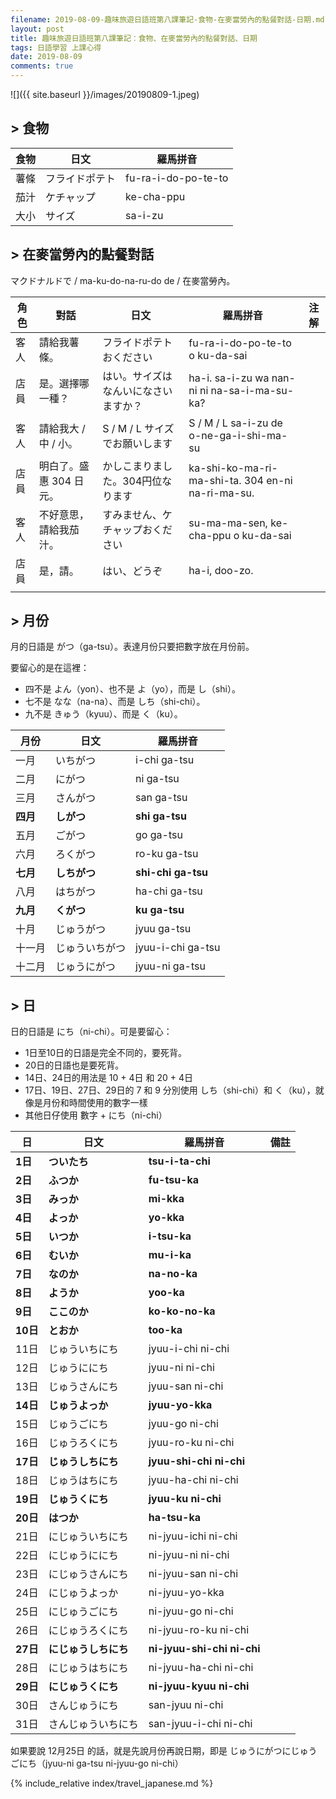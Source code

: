 ```yaml
---
filename: 2019-08-09-趣味旅遊日語班第八課筆記-食物-在麥當勞內的點餐對話-日期.md
layout: post
title: 趣味旅遊日語班第八課筆記：食物、在麥當勞內的點餐對話、日期
tags: 日語學習 上課心得
date: 2019-08-09
comments: true
---
```


![]({{ site.baseurl }}/images/20190809-1.jpeg)  

## > 食物

|食物|日文|羅馬拼音|
| --- | --- | --- |
|薯條|フライドポテト|fu-ra-i-do-po-te-to|
|茄汁|ケチャップ|ke-cha-ppu|
|大小|サイズ|sa-i-zu|

## > 在麥當勞內的點餐對話

マクドナルドで / ma-ku-do-na-ru-do de / 在麥當勞內。

|角色|對話|日文|羅馬拼音|注解|
| --- | --- | --- | --- | --- |
|客人|請給我薯條。 |フライドポテトおください|fu-ra-i-do-po-te-to o ku-da-sai||
|店員|是。選擇哪一種？|はい。サイズはなんいになさいますか？|ha-i. sa-i-zu wa nan-ni ni na-sa-i-ma-su-ka?||
|客人|請給我大 / 中 / 小。 |S / M / L サイズでお願いします|S / M / L sa-i-zu de o-ne-ga-i-shi-ma-su||
|店員|明白了。盛惠 304 日元。 |かしこまりました。304円位なります|ka-shi-ko-ma-ri-ma-shi-ta. 304 en-ni na-ri-ma-su.||
|客人|不好意思，請給我茄汁。 |すみません、ケチャップおください|su-ma-ma-sen, ke-cha-ppu o ku-da-sai||
|店員|是，請。|はい、どうぞ|ha-i, doo-zo.||
||||||

## > 月份

月的日語是 がつ（ga-tsu）。表達月份只要把數字放在月份前。

要留心的是在這裡：
* 四不是 よん（yon）、也不是 よ（yo），而是 し（shi）。
* 七不是 なな（na-na）、而是 しち（shi-chi）。
* 九不是 きゅう（kyuu）、而是 く（ku）。

|月份|日文|羅馬拼音|
| --- | --- | --- |
|一月|いちがつ|i-chi ga-tsu|
|二月|にがつ|ni ga-tsu|
|三月|さんがつ|san ga-tsu|
|**四月**|**しがつ**|**shi ga-tsu**|
|五月|ごがつ|go ga-tsu|
|六月|ろくがつ|ro-ku ga-tsu|
|**七月**|**しちがつ**|**shi-chi ga-tsu**|
|八月|はちがつ|ha-chi ga-tsu|
|**九月**|**くがつ**|**ku ga-tsu**|
|十月|じゅうがつ|jyuu ga-tsu|
|十一月|じゅういちがつ|jyuu-i-chi ga-tsu|
|十二月|じゅうにがつ|jyuu-ni ga-tsu|

## > 日

日的日語是 にち（ni-chi）。可是要留心：
* 1日至10日的日語是完全不同的，要死背。
* 20日的日語也是要死背。
* 14日、24日的用法是 10 + 4日 和 20 + 4日
* 17日、19日、27日、29日的 7 和 9 分別使用 しち（shi-chi）和 く（ku），就像是月份和時間使用的數字一樣
* 其他日仔使用 數字 + にち（ni-chi）

|日|日文|羅馬拼音|備註|
| --- | --- | --- | --- |
|**1日**|**ついたち**|**tsu-i-ta-chi**||
|**2日**|**ふつか**|**fu-tsu-ka**||
|**3日**|**みっか**|**mi-kka**||
|**4日**|**よっか**|**yo-kka**||
|**5日**|**いつか**|**i-tsu-ka**||
|**6日**|**むいか**|**mu-i-ka**||
|**7日**|**なのか**|**na-no-ka**||
|**8日**|**ようか**|**yoo-ka**||
|**9日**|**ここのか**|**ko-ko-no-ka**||
|**10日**|**とおか**|**too-ka**||
|11日|じゅういちにち|jyuu-i-chi ni-chi||
|12日|じゅうににち|jyuu-ni ni-chi||
|13日|じゅうさんにち|jyuu-san ni-chi||
|**14日**|**じゅうよっか**|**jyuu-yo-kka**||
|15日|じゅうごにち|jyuu-go ni-chi||
|16日|じゅうろくにち|jyuu-ro-ku ni-chi||
|**17日**|**じゅうしちにち**|**jyuu-shi-chi ni-chi**||
|18日|じゅうはちにち|jyuu-ha-chi ni-chi||
|**19日**|**じゅうくにち**|**jyuu-ku ni-chi**||
|**20日**|**はつか**|**ha-tsu-ka**||
|21日|にじゅういちにち|ni-jyuu-ichi ni-chi||
|22日|にじゅうににち|ni-jyuu-ni ni-chi||
|23日|にじゅうさんにち|ni-jyuu-san ni-chi||
|24日|にじゅうよっか|ni-jyuu-yo-kka||
|25日|にじゅうごにち|ni-jyuu-go ni-chi||
|26日|にじゅうろくにち|ni-jyuu-ro-ku ni-chi ||
|**27日**|**にじゅうしちにち**|**ni-jyuu-shi-chi ni-chi**||
|28日|にじゅうはちにち|ni-jyuu-ha-chi ni-chi||
|**29日**|**にじゅうくにち**|**ni-jyuu-kyuu ni-chi**||
|30日|さんじゅうにち|san-jyuu ni-chi||
|31日|さんじゅういちにち|san-jyuu-i-chi ni-chi||

如果要說 12月25日 的話，就是先說月份再說日期，即是 じゅうにがつにじゅうごにち（jyuu-ni ga-tsu ni-jyuu-go ni-chi）
  
{% include_relative index/travel_japanese.md %}